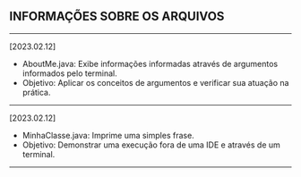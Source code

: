## INFORMAÇÕES SOBRE OS ARQUIVOS

____________________________________________________________________________________________

[2023.02.12]
- AboutMe.java: Exibe informações informadas através de argumentos informados pelo terminal.
- Objetivo: Aplicar os conceitos de argumentos e verificar sua atuação na prática.
____________________________________________________________________________________________

[2023.02.12]
- MinhaClasse.java: Imprime uma simples frase.
- Objetivo: Demonstrar uma execução fora de uma IDE e através de um terminal.
____________________________________________________________________________________________
